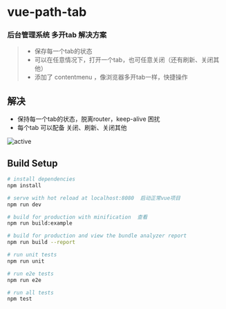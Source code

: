 
# vue-path-tab

### 后台管理系统 多开tab 解决方案
>  - 保存每一个tab的状态
> - 可以在任意情况下，打开一个tab，也可任意关闭（还有刷新、关闭其他）
> - 添加了 contentmenu ，像浏览器多开tab一样，快捷操作


## 解决
- 保持每一个tab的状态，脱离router，keep-alive 困扰
- 每个tab 可以配备 关闭、刷新、关闭其他

![active](http://upload-images.jianshu.io/upload_images/5611290-d0bc1afdd45a3881.gif?imageMogr2/auto-orient/strip%7CimageView2/2/w/1240)


## Build Setup

``` bash
# install dependencies
npm install

# serve with hot reload at localhost:8080  启动正常vue项目
npm run dev

# build for production with minification  查看
npm run build:example

# build for production and view the bundle analyzer report
npm run build --report

# run unit tests
npm run unit

# run e2e tests
npm run e2e

# run all tests
npm test
```

